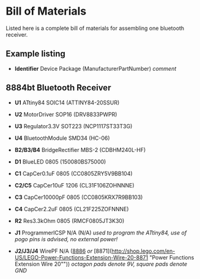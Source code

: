 # Bill of Materials

Listed here is a complete bill of materials for assembling one bluetooth receiver.

## Example listing

+ **Identifier** Device Package (ManufacturerPartNumber) _comment_

## 8884bt Bluetooth Receiver

+ **U1** ATtiny84 SOIC14 (ATTINY84-20SSUR)
+ **U2** MotorDriver SOP16 (DRV8833PWPR)
+ **U3** Regulator3.3V SOT223 (NCP1117ST33T3G)
+ **U4** BluetoothModule SMD34 (HC-06)

+ **B2/B3/B4** BridgeRectifier MBS-2 (CDBHM240L-HF)

+ **D1** BlueLED 0805 (150080BS75000)

+ **C1** CapCer0.1uF 0805 (CC0805ZRY5V9BB104)
+ **C2/C5** CapCer10uF 1206 (CL31F106ZOHNNNE)
+ **C3** CapCer10000pF 0805 (CC0805KRX7R9BB103)
+ **C4** CapCer2.2uF 0805 (CL21F225ZOFNNNE)

+ **R2** Res3.3kOhm 0805 (RMCF0805JT3K30)

+ **J1** ProgrammerICSP N/A (N/A) _used to program the ATtiny84, use of pogo pins is advised, no external power!_
+ **J2/J3/J4** WirePF N/A ([8886](http://shop.lego.com/en-US/LEGO-Power-Functions-Extension-Wire-8886 "Power Functions Extension Wire") _or_ [8871](http://shop.lego.com/en-US/LEGO-Power-Functions-Extension-Wire-20-8871 "Power Functions Extension Wire 20"")) _octagon pads denote 9V, square pads denote GND_
